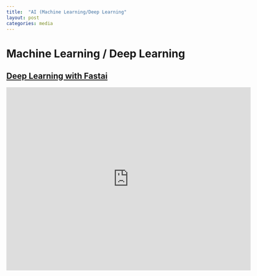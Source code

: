 ```yaml
---
title:  "AI (Machine Learning/Deep Learning"
layout: post
categories: media
---
```


# Machine Learning / Deep Learning

## [Deep Learning with Fastai](https://www.fast.ai/)

<iframe src="https://drive.google.com/embeddedfolderview?id=1HFHow3I7XKyYZYDh3e_jJ90UGcUImU0W#grid" width="640" height="480" frameborder="0" scrolling="no"></iframe>

<iframe src="https://drive.google.com/embeddedlistview?id=1HFHow3I7XKyYZYDh3e_jJ90UGcUImU0W#grid" width="640" height="480" frameborder="0" scrolling="yes" allow="autoplay"></iframe>







